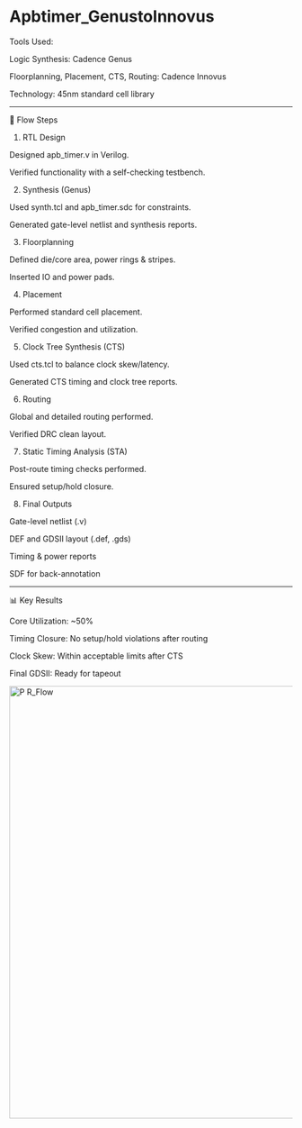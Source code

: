 # Apbtimer_GenustoInnovus

Tools Used: 

Logic Synthesis: Cadence Genus

Floorplanning, Placement, CTS, Routing: Cadence Innovus

Technology: 45nm standard cell library

---

🚀 Flow Steps

1. RTL Design

Designed apb_timer.v in Verilog.

Verified functionality with a self-checking testbench.



2. Synthesis (Genus)

Used synth.tcl and apb_timer.sdc for constraints.

Generated gate-level netlist and synthesis reports.



3. Floorplanning

Defined die/core area, power rings & stripes.

Inserted IO and power pads.



4. Placement

Performed standard cell placement.

Verified congestion and utilization.



5. Clock Tree Synthesis (CTS)

Used cts.tcl to balance clock skew/latency.

Generated CTS timing and clock tree reports.



6. Routing

Global and detailed routing performed.

Verified DRC clean layout.



7. Static Timing Analysis (STA)

Post-route timing checks performed.

Ensured setup/hold closure.



8. Final Outputs

Gate-level netlist (.v)

DEF and GDSII layout (.def, .gds)

Timing & power reports

SDF for back-annotation


---

📊 Key Results

Core Utilization: ~50%

Timing Closure: No setup/hold violations after routing

Clock Skew: Within acceptable limits after CTS

Final GDSII: Ready for tapeout

<img width="1024" height="768" alt="P R_Flow" src="https://github.com/user-attachments/assets/a127a5f7-6458-47ed-bd41-d7cae23c5bc6" />

